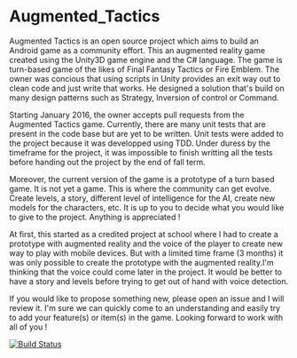 # Augmented_Tactics
Augmented Tactics is an open source project which aims to build an Android game as a community effort.
This an augmented reality game created using the Unity3D game engine and the C# language. The game is turn-based game of the likes of Final Fantasy Tactics or Fire Emblem.
The owner was concious that using scripts in Unity provides an exit way out to clean code and just write that works. He designed a solution that's build on many design patterns such as Strategy, Inversion of control or Command. 

Starting January 2016, the owner accepts pull requests from the Augmented Tactics game. Currently, there are many unit tests that are present in the code base but are yet to be written. Unit tests were added to the project because it was developped using TDD. Under duress by the timeframe for the project, it was impossible to finish writting all the tests before handing out the project by the end of fall term. 

Moreover, the current version of the game is a prototype of a turn based game. 
It is not yet a game. This is where the community can get evolve. Create levels, a story, different level of intelligence for the AI, create new models for the characters, etc. It is up to you to decide what you would like to give to the project. Anything is appreciated !

At first, this started as a credited project at school where I had to create a prototype with augmented reality and the voice of the player to create new way to play with mobile devices. But with a limited time frame (3 months) it was only possible to create the prototype with the augmented reality.I'm thinking that the voice could come later in the project. It would be better to have a story and levels before trying to get out of hand with voice detection. 

If you would like to propose something new, please open an issue and I will review it. I'm sure we can quickly come to an understanding and easily try to add your feature(s) or item(s) in the game. Looking forward to work with all of you !

[![Build Status](https://ci.appveyor.com/project/Kavignon/augmented-tactics.png)](https://ci.appveyor.com/project/Kavignon/augmented-tactics)
